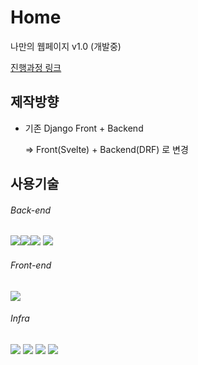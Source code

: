 # Home

나만의 웹페이지 v1.0  (개발중)

[진행과정 링크](https://github.com/users/redtea89/projects/2)



## 제작방향

- 기존 Django Front + Backend

    => Front(Svelte) + Backend(DRF) 로 변경



## 사용기술

###### Back-end

<img src="https://img.shields.io/badge/Python-3.10.4-green"><img src="https://img.shields.io/badge/django-4.0.4-green"><img src="https://img.shields.io/badge/DRF-3.13.1-green"> <img src="https://img.shields.io/badge/Mariadb-10.8.3-green">

###### Front-end

<img src="https://img.shields.io/badge/svelte--red"> 

###### Infra
<img src="https://img.shields.io/badge/AzureVM--blue"> <img src="https://img.shields.io/badge/GithubAction--blue"> <img src="https://img.shields.io/badge/Docker--blue"> <img src="https://img.shields.io/badge/Nginx--blue"> 

